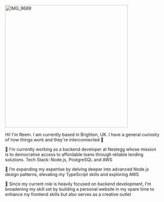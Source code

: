<img src="https://github.com/reemhd/reemhd/assets/113103959/f81409a2-47a2-4632-8421-5db801c6e529" alt="IMG_9689" width="400" height="400">

Hi! I'm Reem. I am currently based in Brighton, UK. I have a general curiosity of how things work and they're interconnected 🔗

🔭 I'm currently working as a backend developer at Nestegg whose mission is to democratise access to affordable loans through reliable lending solutions. Tech Stack: Node.js, PostgreSQL and AWS

🌱 I’m expanding my expertise by delving deeper into advanced Node.js design patterns, elevating my TypeScript skills and exploring AWS

🚧 Since my current role is heavily focused on backend development, I'm broadening my skill set by building a personal website in my spare time to enhance my frontend skills but also serves as a creative outlet

<!--
**reemhd/reemhd** is a ✨ _special_ ✨ repository because its `README.md` (this file) appears on your GitHub profile.

Here are some ideas to get you started:

- 
- 
- 👯 I’m looking to collaborate on ...
- 🤔 I’m looking for help with ...
- 💬 Ask me about ...
- 📫 How to reach me: ...
- 😄 Pronouns: ...
- ⚡ Fun fact: ...
-->
